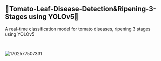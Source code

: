 ## 🍅Tomato-Leaf-Disease-Detection&Ripening-3-Stages using YOLOv5🍅
A real-time classification model for tomato diseases, ripening 3 stages using YOLOv5

<br>

<p align="center">
  
![1702577507331](https://github.com/chaninjung/tomato-disease-ripening-detection/assets/156671303/921f0c8a-5166-4884-b0a5-74fe726f22c0)

